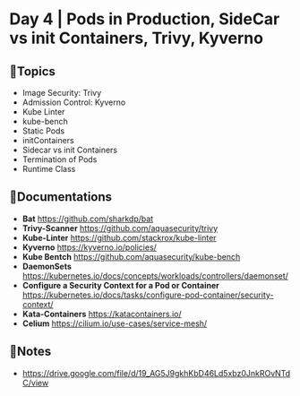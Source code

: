 # Day 4 | Pods in Production, SideCar vs init Containers, Trivy, Kyverno

## 💠Topics 
- Image Security: Trivy
- Admission Control: Kyverno
- Kube Linter
- kube-bench
- Static Pods
- initContainers
- Sidecar vs init Containers
- Termination of Pods
- Runtime Class

## 🔗Documentations 
- **Bat** https://github.com/sharkdp/bat 
- **Trivy-Scanner** https://github.com/aquasecurity/trivy
- **Kube-Linter** https://github.com/stackrox/kube-linter
- **Kyverno** https://kyverno.io/policies/
- **Kube Bentch** https://github.com/aquasecurity/kube-bench
- **DaemonSets** https://kubernetes.io/docs/concepts/workloads/controllers/daemonset/
- **Configure a Security Context for a Pod or Container** https://kubernetes.io/docs/tasks/configure-pod-container/security-context/
- **Kata-Containers**  https://katacontainers.io/
- **Celium** https://cilium.io/use-cases/service-mesh/

## 📝Notes
- https://drive.google.com/file/d/19_AG5J9gkhKbD46Ld5xbz0JnkROvNTdC/view
